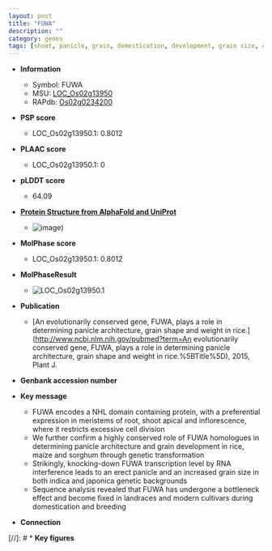 ```yaml
---
layout: post
title: "FUWA"
description: ""
category: genes
tags: [shoot, panicle, grain, domestication, development, grain size, cell division, architecture, erect, breeding, panicle architecture]
---
```


* **Information**  
    + Symbol: FUWA  
    + MSU: [LOC_Os02g13950](http://rice.plantbiology.msu.edu/cgi-bin/ORF_infopage.cgi?orf=LOC_Os02g13950)  
    + RAPdb: [Os02g0234200](http://rapdb.dna.affrc.go.jp/viewer/gbrowse_details/irgsp1?name=Os02g0234200)  

* **PSP score**  
    + LOC_Os02g13950.1: 0.8012 

* **PLAAC score**  
    + LOC_Os02g13950.1: 0 

* **pLDDT score**
    + 64.09

* **[Protein Structure from AlphaFold and UniProt](https://www.uniprot.org/uniprotkb/Q6EUK9/entry#structure)**
    + ![image](https://ricepsp.github.io/images/Q6/AF-Q6EUK9-F1.png))

* **MolPhase score**
    + LOC_Os02g13950.1: 0.8012

* **MolPhaseResult**
    + ![LOC_Os02g13950.1](https://ricepsp.github.io/pictures/LOC_Os02g/LOC_Os02g13950.1.png)

* **Publication**  
    + [An evolutionarily conserved gene, FUWA, plays a role in determining panicle architecture, grain shape and weight in rice.](http://www.ncbi.nlm.nih.gov/pubmed?term=An evolutionarily conserved gene, FUWA, plays a role in determining panicle architecture, grain shape and weight in rice.%5BTitle%5D), 2015, Plant J.

* **Genbank accession number**  

* **Key message**  
    + FUWA encodes a NHL domain containing protein, with a preferential expression in meristems of root, shoot apical and inflorescence, where it restricts excessive cell division
    + We further confirm a highly conserved role of FUWA homologues in determining panicle architecture and grain development in rice, maize and sorghum through genetic transformation
    + Strikingly, knocking-down FUWA transcription level by RNA interference leads to an erect panicle and an increased grain size in both indica and japonica genetic backgrounds
    + Sequence analysis revealed that FUWA has undergone a bottleneck effect and become fixed in landraces and modern cultivars during domestication and breeding

* **Connection**  

[//]: # * **Key figures**  



